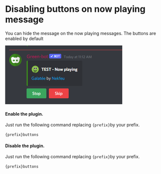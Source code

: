 # Disabling buttons on now playing message

You can hide the message on the now playing messages. The buttons are enabled by default

![](<../.gitbook/assets/image (24).png>)

#### Enable the plugin.

Just run the following command replacing `{prefix}`by your prefix.

`{prefix}buttons`

#### Disable the plugin.

Just run the following command replacing `{prefix}`by your prefix.

`{prefix}buttons`

